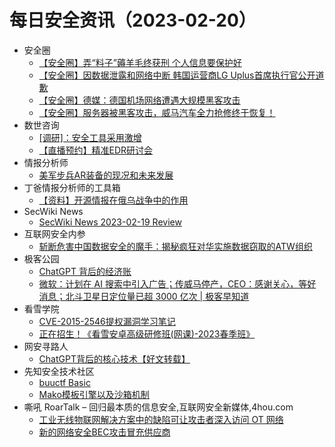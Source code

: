 # 每日安全资讯（2023-02-20）

- 安全圈
  - [【安全圈】弄“料子”薅羊毛终获刑 个人信息要保护好](https://mp.weixin.qq.com/s?__biz=MzIzMzE4NDU1OQ==&mid=2652030766&idx=1&sn=1d10cf7d73ee963ff5380c0ad0ce5244&chksm=f36feb6ec4186278efddd98817b08bddd4755b0deb9a59319f81f9cd588c02bedd3e51705e99&scene=58&subscene=0#rd)
  - [【安全圈】因数据泄露和网络中断 韩国运营商LG Uplus首席执行官公开道歉](https://mp.weixin.qq.com/s?__biz=MzIzMzE4NDU1OQ==&mid=2652030766&idx=2&sn=4b39e19d49861b8278ace9c424ad2b56&chksm=f36feb6ec4186278642e8b9820777094f65bb229bf1d677c65d65c8fbf5529fb03785bcc0f16&scene=58&subscene=0#rd)
  - [【安全圈】德媒：德国机场网络遭遇大规模黑客攻击](https://mp.weixin.qq.com/s?__biz=MzIzMzE4NDU1OQ==&mid=2652030766&idx=3&sn=9e9de863cd6fed0dfba29fd644f26ea6&chksm=f36feb6ec41862787148cf8a3a362f1c96eadfe9541ced2f2e3bc28924e27a63a0b68a278b8a&scene=58&subscene=0#rd)
  - [【安全圈】服务器被黑客攻击，威马汽车全力抢修终于恢复！](https://mp.weixin.qq.com/s?__biz=MzIzMzE4NDU1OQ==&mid=2652030766&idx=4&sn=f5c794e1565477536cad1ff5b96db0c2&chksm=f36feb6ec4186278085d73f1e039e158fc8c36037c38e0385cf2f1a26fcd6b69389bb4f25971&scene=58&subscene=0#rd)
- 数世咨询
  - [[调研]：安全工具采用激增](https://mp.weixin.qq.com/s?__biz=MzkxNzA3MTgyNg==&mid=2247497222&idx=1&sn=1f9b9ff2ff58ed781419a7bee26e594c&chksm=c14484bbf6330dadff7c9c9c7db2eca36fc87255e0bc361ac7d09c41d7d6b7b4df54bdf5279c&scene=58&subscene=0#rd)
  - [【直播预约】精准EDR研讨会](https://mp.weixin.qq.com/s?__biz=MzkxNzA3MTgyNg==&mid=2247497222&idx=2&sn=80f83cfb186cb83139d27ad0462d2a18&chksm=c14484bbf6330dad9b75720675f4893cef630d4b70abfd855e3ba22351dc6cede80cc9cea2e0&scene=58&subscene=0#rd)
- 情报分析师
  - [美军步兵AR装备的现况和未来发展](https://mp.weixin.qq.com/s?__biz=MzA3Mjc1MTkwOA==&mid=2650525793&idx=1&sn=5fb367fa93da6064189ec1a078b82be1&chksm=8716fe2ab061773ccb2977e8b415b7d21a9d242f4d1fccc52a91c1c0105e4b225e9548886a73&scene=58&subscene=0#rd)
- 丁爸情报分析师的工具箱
  - [【资料】开源情报在俄乌战争中的作用](https://mp.weixin.qq.com/s?__biz=MzI2MTE0NTE3Mw==&mid=2651134985&idx=1&sn=e478921a2420d832e1cc0f0106b356e1&chksm=f1af6b33c6d8e225d043ea9e34317f6a02613992c75810375bffd7e5de0cd99272d6d18b35f4&scene=58&subscene=0#rd)
- SecWiki News
  - [SecWiki News 2023-02-19 Review](http://www.sec-wiki.com/?2023-02-19)
- 互联网安全内参
  - [斩断危害中国数据安全的魔手：揭秘疯狂对华实施数据窃取的ATW组织](https://mp.weixin.qq.com/s?__biz=MzI4NDY2MDMwMw==&mid=2247507836&idx=1&sn=9c7906123b93b06805b542fdddcb6c18&chksm=ebfa985cdc8d114a4a8d98e1c3a31658023e629422374312b97937cb93a5fd7132369fc6a5a5&scene=58&subscene=0#rd)
- 极客公园
  - [ChatGPT 背后的经济账](https://mp.weixin.qq.com/s?__biz=MTMwNDMwODQ0MQ==&mid=2652983226&idx=1&sn=034e3e8ecd53394c0eb980c9c0a31a48&chksm=7e54320c4923bb1a3d7a0c90883e415aada2289889c837ccd73cf34124f8830c7e7ee6b13f61&scene=58&subscene=0#rd)
  - [微软：计划在 AI 搜索中引入广告；传威马停产，CEO：感谢关心，等好消息；北斗卫星日定位量已超 3000 亿次 | 极客早知道](https://mp.weixin.qq.com/s?__biz=MTMwNDMwODQ0MQ==&mid=2652983086&idx=1&sn=fdbe1f04c32c28cb93e3aff66b72ee7e&chksm=7e5432984923bb8ee986a838f44f16877cf204577efa0fdfd1fa84c6e65a221fe7eb2956a47c&scene=58&subscene=0#rd)
- 看雪学院
  - [CVE-2015-2546提权漏洞学习笔记](https://mp.weixin.qq.com/s?__biz=MjM5NTc2MDYxMw==&mid=2458494923&idx=1&sn=1d157ebbe377348cad89a8367a9d4da4&chksm=b18e974186f91e5776bbaf02530f84af44781a7e26187dd4f8907cec6cab7ec2df8f5ee2f4ee&scene=58&subscene=0#rd)
  - [正在招生！《看雪安卓高级研修班(网课)-2023春季班》](https://mp.weixin.qq.com/s?__biz=MjM5NTc2MDYxMw==&mid=2458494923&idx=2&sn=1257b3843d601911bdeb474e1d6965f9&chksm=b18e974186f91e571eeebd7df6a3ba590222508090c50407a61201e853b6bebd0b6062ec66d5&scene=58&subscene=0#rd)
- 网安寻路人
  - [ChatGPT背后的核心技术【好文转载】](https://mp.weixin.qq.com/s?__biz=MzIxODM0NDU4MQ==&mid=2247499104&idx=1&sn=c65ee739966ef5eaa307aa3d4fcad333&chksm=97e9408aa09ec99c49648d0e8cff4c10c4464ae52624c42d8a0631ffa4dd23ae33aeb2b2d626&scene=58&subscene=0#rd)
- 先知安全技术社区
  - [buuctf Basic](https://xz.aliyun.com/t/12188)
  - [Mako模板引擎以及沙箱机制](https://xz.aliyun.com/t/12187)
- 嘶吼 RoarTalk – 回归最本质的信息安全,互联网安全新媒体,4hou.com
  - [工业无线物联网解决方案中的缺陷可让攻击者深入访问 OT 网络](https://www.4hou.com/posts/ykqP)
  - [新的网络安全BEC攻击冒充供应商](https://www.4hou.com/posts/QLP0)
